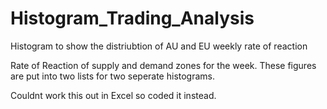 # Histogram_Trading_Analysis
Histogram to show the distriubtion of AU and EU weekly rate of reaction

Rate of Reaction of supply and demand zones for the week. These figures are put into two lists for two seperate histograms. 

Couldnt work this out in Excel so coded it instead. 
